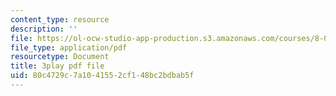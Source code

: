 ```yaml
---
content_type: resource
description: ''
file: https://ol-ocw-studio-app-production.s3.amazonaws.com/courses/8-04-quantum-physics-i-spring-2013/80c4729c7a1041552cf148bc2bdbab5f_SsCeVABM4Mo.pdf
file_type: application/pdf
resourcetype: Document
title: 3play pdf file
uid: 80c4729c-7a10-4155-2cf1-48bc2bdbab5f
---
```


